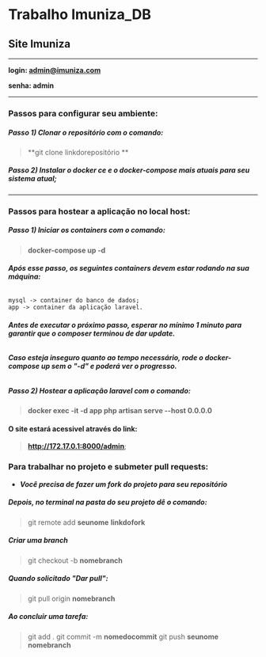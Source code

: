 # Trabalho Imuniza_DB
## Site Imuniza 

*****
**login: admin@imuniza.com**

**senha: admin**
*****

### Passos para configurar seu ambiente:

##### Passo 1) Clonar o repositório com o comando:

>**git clone linkdorepositório **

##### Passo 2) Instalar o docker ce e o docker-compose mais atuais para seu sistema atual;

***

### Passos para hostear a aplicação no local host:

##### Passo 1) Iniciar os containers com o comando:
   > **docker-compose up -d**

###### ***Após esse passo, os seguintes containers devem estar rodando na sua máquina:***

	mysql -> container do banco de dados;
	app -> container da aplicação laravel.

###### ***Antes de executar o próximo passo, esperar no mínimo 1 minuto para garantir que o composer terminou de dar update.***

###### ***Caso esteja inseguro quanto ao tempo necessário, rode o docker-compose up sem o "-d" e poderá ver o progresso.***

##### Passo 2) Hostear a aplicação laravel com o comando:

>**docker exec -it -d app php artisan serve --host 0.0.0.0**

#### O site estará acessivel através do link:

>**http://172.17.0.1:8000/admin**;

### Para trabalhar no projeto e submeter pull requests:

- ***Você precisa de fazer um fork do projeto para seu repositório***

##### Depois, no terminal na pasta do seu projeto dê o comando: 

>git remote add **seunome** **linkdofork**

##### Criar uma branch

>git checkout -b **nomebranch**

##### Quando solicitado "Dar pull":

>git pull origin **nomebranch**

##### Ao concluir uma tarefa:

>git add .
git commit -m **nomedocommit**
git push **seunome** **nomebranch**
